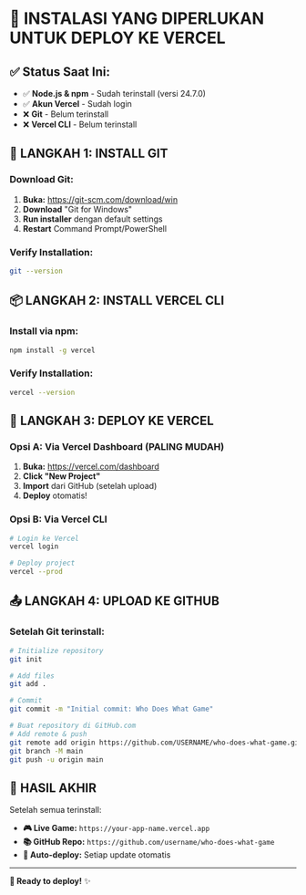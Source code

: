 # 🚀 INSTALASI YANG DIPERLUKAN UNTUK DEPLOY KE VERCEL

## ✅ Status Saat Ini:
- ✅ **Node.js & npm** - Sudah terinstall (versi 24.7.0)
- ✅ **Akun Vercel** - Sudah login
- ❌ **Git** - Belum terinstall
- ❌ **Vercel CLI** - Belum terinstall

## 🔧 LANGKAH 1: INSTALL GIT

### Download Git:
1. **Buka:** https://git-scm.com/download/win
2. **Download** "Git for Windows"
3. **Run installer** dengan default settings
4. **Restart** Command Prompt/PowerShell

### Verify Installation:
```bash
git --version
```

## 📦 LANGKAH 2: INSTALL VERCEL CLI

### Install via npm:
```bash
npm install -g vercel
```

### Verify Installation:
```bash
vercel --version
```

## 🎯 LANGKAH 3: DEPLOY KE VERCEL

### Opsi A: Via Vercel Dashboard (PALING MUDAH)
1. **Buka:** https://vercel.com/dashboard
2. **Click "New Project"**
3. **Import** dari GitHub (setelah upload)
4. **Deploy** otomatis!

### Opsi B: Via Vercel CLI
```bash
# Login ke Vercel
vercel login

# Deploy project
vercel --prod
```

## 📤 LANGKAH 4: UPLOAD KE GITHUB

### Setelah Git terinstall:
```bash
# Initialize repository
git init

# Add files
git add .

# Commit
git commit -m "Initial commit: Who Does What Game"

# Buat repository di GitHub.com
# Add remote & push
git remote add origin https://github.com/USERNAME/who-does-what-game.git
git branch -M main
git push -u origin main
```

## 🎉 HASIL AKHIR

Setelah semua terinstall:
- **🎮 Live Game:** `https://your-app-name.vercel.app`
- **📚 GitHub Repo:** `https://github.com/username/who-does-what-game`
- **🔄 Auto-deploy:** Setiap update otomatis

---

**🚀 Ready to deploy!** ✨
